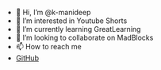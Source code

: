 - 👋 Hi, I’m @k-manideep
- 👀 I’m interested in Youtube Shorts
- 🌱 I’m currently learning GreatLearning
- 💞️ I’m looking to collaborate on MadBlocks
- 📫 How to reach me 
- [GitHub]()

<!---
k-manideep/k-manideep is a ✨ special ✨ repository because its `README.md` (this file) appears on your GitHub profile.
You can click the Preview link to take a look at your changes.
--->
